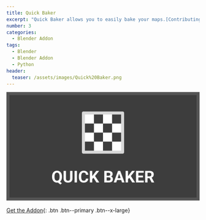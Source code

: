 ```yaml
---
title: Quick Baker
excerpt: "Quick Baker allows you to easily bake your maps.[Contributing]"
number: 3
categories:
  - Blender Addon
tags:
  - Blender
  - Blender Addon
  - Python
header:
  teaser: /assets/images/Quick%20Baker.png
---
```


[![Quick Baker](/assets/images/Quick%20Baker.png)](https://blendermarket.com/products/quick-baker)

[Get the Addon](https://blendermarket.com/products/quick-baker){: .btn .btn--primary .btn--x-large}
